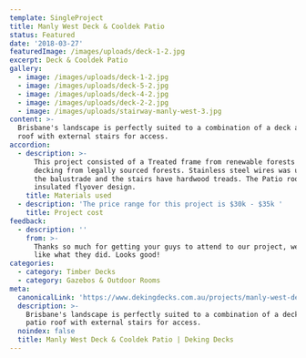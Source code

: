 ```yaml
---
template: SingleProject
title: Manly West Deck & Cooldek Patio
status: Featured
date: '2018-03-27'
featuredImage: /images/uploads/deck-1-2.jpg
excerpt: Deck & Cooldek Patio
gallery:
  - image: /images/uploads/deck-1-2.jpg
  - image: /images/uploads/deck-5-2.jpg
  - image: /images/uploads/deck-4-2.jpg
  - image: /images/uploads/deck-2-2.jpg
  - image: /images/uploads/stairway-manly-west-3.jpg
content: >-
  Brisbane's landscape is perfectly suited to a combination of a deck and patio
  roof with external stairs for access.
accordion:
  - description: >-
      This project consisted of a Treated frame from renewable forests and
      decking from legally sourced forests. Stainless steel wires was used for
      the balustrade and the stairs have hardwood treads. The Patio roof was an
      insulated flyover design.
    title: Materials used
  - description: 'The price range for this project is $30k - $35k '
    title: Project cost
feedback:
  - description: ''
    from: >-
      Thanks so much for getting your guys to attend to our project, we really
      like what they did. Looks good!
categories:
  - category: Timber Decks
  - category: Gazebos & Outdoor Rooms
meta:
  canonicalLink: 'https://www.dekingdecks.com.au/projects/manly-west-deck-cooldek-patio/'
  description: >-
    Brisbane's landscape is perfectly suited to a combination of a deck and
    patio roof with external stairs for access.
  noindex: false
  title: Manly West Deck & Cooldek Patio | Deking Decks
---
```


